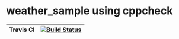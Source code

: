 # weather_sample using cppcheck


 Travis CI   | [![Build Status](https://travis-ci.org/rutujar/weather_sample.svg?branch=master)](https://travis-ci.org/rutujar/weather_sample)
------------ | -------------


